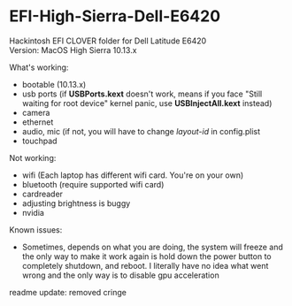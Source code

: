# EFI-High-Sierra-Dell-E6420
Hackintosh EFI CLOVER folder for Dell Latitude E6420<br>
Version: MacOS High Sierra 10.13.x


What's working:
- bootable (10.13.x)
- usb ports (if <b>USBPorts.kext</b> doesn't work, means if you face "Still waiting for root device" kernel panic, use <b>USBInjectAll.kext</B> instead)
- camera
- ethernet
- audio, mic (if not, you will have to change <i>layout-id</i> in config.plist
- touchpad


Not working:
- wifi (Each laptop has different wifi card. You're on your own)
- bluetooth (require supported wifi card)
- cardreader
- adjusting brightness is buggy
- nvidia 


Known issues:
- Sometimes, depends on what you are doing, the system will freeze and the only way to make it work again is hold down the power button to completely shutdown, and reboot. I literally have no idea what went wrong and the only way is to disable gpu acceleration

readme update: removed cringe

